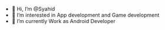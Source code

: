 - 👋 Hi, I’m @Syahid
- 👀 I’m interested in App development and Game development
- 🌱 I’m currently Work as Android Developer

<!---
Denuvo33/Denuvo33 is a ✨ special ✨ repository because its `README.md` (this file) appears on your GitHub profile.
You can click the Preview link to take a look at your changes.
--->
